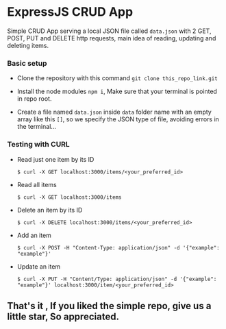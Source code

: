 # ExpressJS CRUD App

Simple CRUD App serving a local JSON file called `data.json` with 2 GET, POST, PUT and DELETE http requests, main idea of reading, updating and deleting items.

### Basic setup

* Clone the repository with this command `git clone this_repo_link.git`

* Install the node modules `npm i`, Make sure that your terminal is pointed in repo root.  

* Create a file named `data.json` inside `data` folder name with an empty array like this `[]`, so we specify the JSON type of file, avoiding errors in the terminal...

### Testing with CURL

* Read just one item by its ID
  
  ```
  $ curl -X GET localhost:3000/items/<your_preferred_id>
  ```

* Read all items
  
  ```
  $ curl -X GET localhost:3000/items
  ```

* Delete an item by its ID
  
  ```
  $ curl -X DELETE localhost:3000/items/<your_preferred_id>
  ```

* Add an item
  
  ```
  $ curl -X POST -H "Content-Type: application/json" -d '{"example": "example"}'
  ```

* Update an item
  
  ```
  $ curl -X PUT -H "Content/Type: application/json" -d '{"example": "example"}' localhost:3000/item/<your_preferred_id>
  ```

## That's it , If you liked the simple repo, give us a little star, So appreciated.
